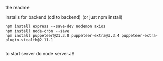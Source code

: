 the readme


installs for backend (cd to backend) (or just npm install)
```
npm install express --save-dev nodemon axios
npm install node-cron --save
npm install puppeteer@21.3.8 puppeteer-extra@3.3.4 puppeteer-extra-plugin-stealth@2.11.1


```

to start server do node server.JS